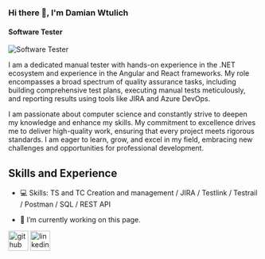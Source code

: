 ### Hi there 👋, I'm Damian Wtulich
#### Software Tester
![Software Tester](https://arturssmirnovs.github.io/github-profile-readme-generator/images/banner.png)

I am a dedicated manual tester with hands-on experience in the .NET ecosystem and experience in the Angular and React frameworks. My role encompasses a broad spectrum of quality assurance tasks, including building comprehensive test plans, executing manual tests meticulously, and reporting results using tools like JIRA and Azure DevOps.

I am passionate about computer science and constantly strive to deepen my knowledge and enhance my skills. My commitment to excellence drives me to deliver high-quality work, ensuring that every project meets rigorous standards. I am eager to learn, grow, and excel in my field, embracing new challenges and opportunities for professional development.

## Skills and Experience

* :computer:
Skills: TS and TC Creation and management / JIRA / Testlink / Testrail / Postman / SQL / REST API

- 🔭 I’m currently working on this page. 


[<img src='https://cdn.jsdelivr.net/npm/simple-icons@3.0.1/icons/github.svg' alt='github' height='40'>](https://github.com/DamWtulTest)  [<img src='https://cdn.jsdelivr.net/npm/simple-icons@3.0.1/icons/linkedin.svg' alt='linkedin' height='40'>](https://www.linkedin.com/in/damian-wtulich/)  

